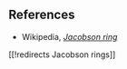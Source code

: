 

## References

* Wikipedia, _[Jacobson ring](https://en.wikipedia.org/wiki/Jacobson_ring)_

[[!redirects Jacobson rings]]
